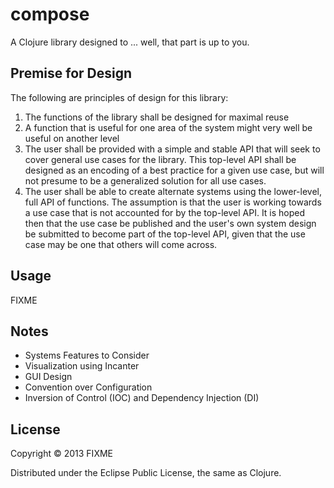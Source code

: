 # compose

A Clojure library designed to ... well, that part is up to you.

## Premise for Design

The following are principles of design for this library:

1. The functions of the library shall be designed for maximal reuse
2. A function that is useful for one area of the system might very well be useful on another level
3. The user shall be provided with a simple and stable API that will seek to cover general use cases for the library. This top-level API shall be designed as an encoding of a best practice for a given use case, but will not presume to be a generalized solution for all use cases.
4. The user shall be able to create alternate systems using the lower-level, full API of functions. The assumption is that the user is working towards a use case that is not accounted for by the top-level API. It is hoped then that the use case be published and the user's own system design be submitted to become part of the top-level API, given that the use case may be one that others will come across.


## Usage

FIXME


## Notes

* Systems Features to Consider
 * Visualization using Incanter
 * GUI Design
 * Convention over Configuration
 * Inversion of Control (IOC) and Dependency Injection (DI)

## License

Copyright © 2013 FIXME

Distributed under the Eclipse Public License, the same as Clojure.
